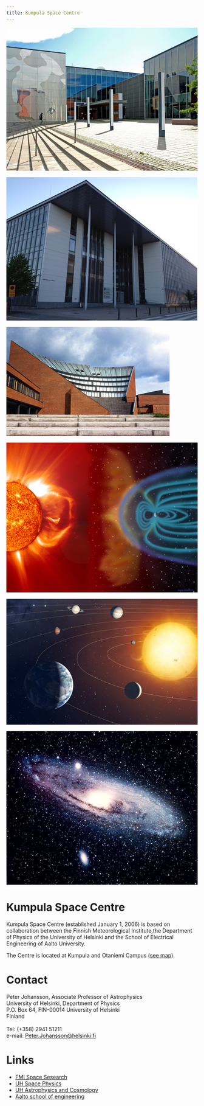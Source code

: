```yaml
---
title: Kumpula Space Centre
---
```


<div class="three-images left">

![&nbsp;](/images/physicum.png)

![&nbsp;](/images/ilmatieteenlaitos.jpg)

![&nbsp;](/images/aalto.jpg)

</div>

<div class="three-images right">

![&nbsp;](/images/aurinkotuuli.jpg)

![&nbsp;](/images/solar_system.jpg)

![&nbsp;](/images/galaksi.jpg)

</div>

# Kumpula Space Centre

Kumpula Space Centre (established January 1, 2006) is based on collaboration
between the Finnish Meteorological Institute,the Department of Physics of the
University of Helsinki and the School of Electrical Engineering of Aalto
University.

The Centre is located at Kumpula and Otaniemi Campus ([see map](map.html)).

# Contact

Peter Johansson, Associate Professor of Astrophysics<br/>
University of Helsinki, Department of Physics<br/>
P.O. Box 64, FIN-00014 University of Helsinki<br/>
Finland<br/>
<br/>
Tel: (+358) 2941 51211<br/>
e-mail: <Peter.Johansson@helsinki.fi>

# Links
   
- [FMI Space Sesearch](http://space.fmi.fi)
- [UH Space Physics](http://theory.physics.helsinki.fi/~space)
- [UH Astrophysics and Cosmology](http://www.physics.helsinki.fi/tutkimus/afo)
- [Aalto school of engineering](http://eng.aalto.fi/en)
